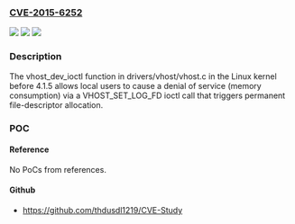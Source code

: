 ### [CVE-2015-6252](https://cve.mitre.org/cgi-bin/cvename.cgi?name=CVE-2015-6252)
![](https://img.shields.io/static/v1?label=Product&message=n%2Fa&color=blue)
![](https://img.shields.io/static/v1?label=Version&message=n%2Fa&color=blue)
![](https://img.shields.io/static/v1?label=Vulnerability&message=n%2Fa&color=brighgreen)

### Description

The vhost_dev_ioctl function in drivers/vhost/vhost.c in the Linux kernel before 4.1.5 allows local users to cause a denial of service (memory consumption) via a VHOST_SET_LOG_FD ioctl call that triggers permanent file-descriptor allocation.

### POC

#### Reference
No PoCs from references.

#### Github
- https://github.com/thdusdl1219/CVE-Study


